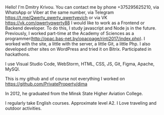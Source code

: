 Hello! I'm Dmitry Krivou.
You can contact me by phone +375295625210, via WhatsApp or Viber at the same number, via Telegram https://t.me/Qwerty_qwerty_qwertyevich or via VK https://vk.com/qwertyqwerty88
I would like to work as a Frontend or Backend developer. To do this, I study javascript and Node js in the future. Previously, I worked part-time at the Academy of Sciences as a programmer(http://opac.bas-net.by/opacpage/rinti2017/index.php). I worked with the site, a little with the server, a little Git, a little Php.
I also developed other sites on WordPress and tried it on Bitrix. Participated in hackathons.

I use Visual Studio Code, WebStorm, HTML, CSS, JS, Git, Figma, Apache, MySQl.

This is my github and of course not everything I worked on https://github.com/PrivateProperty/dima

In 2012, he graduated from the Minsk State Higher Aviation College.

I regularly take English courses. Approximate level A2. I Love traveling and outdoor activities.